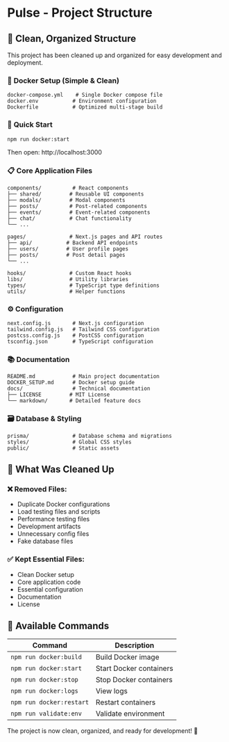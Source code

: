 # Pulse - Project Structure

## 📁 Clean, Organized Structure

This project has been cleaned up and organized for easy development and deployment.

### 🐳 **Docker Setup (Simple & Clean)**

```
docker-compose.yml    # Single Docker compose file
docker.env           # Environment configuration
Dockerfile           # Optimized multi-stage build
```

### 🚀 **Quick Start**

```bash
npm run docker:start
```

Then open: http://localhost:3000

### 📋 **Core Application Files**

```
components/          # React components
├── shared/         # Reusable UI components
├── modals/         # Modal components
├── posts/          # Post-related components
├── events/         # Event-related components
├── chat/           # Chat functionality
└── ...

pages/              # Next.js pages and API routes
├── api/           # Backend API endpoints
├── users/         # User profile pages
├── posts/         # Post detail pages
└── ...

hooks/              # Custom React hooks
libs/               # Utility libraries
types/              # TypeScript type definitions
utils/              # Helper functions
```

### ⚙️ **Configuration**

```
next.config.js       # Next.js configuration
tailwind.config.js   # Tailwind CSS configuration
postcss.config.js    # PostCSS configuration
tsconfig.json        # TypeScript configuration
```

### 📚 **Documentation**

```
README.md            # Main project documentation
DOCKER_SETUP.md      # Docker setup guide
docs/                # Technical documentation
├── LICENSE         # MIT License
└── markdown/       # Detailed feature docs
```

### 🗃️ **Database & Styling**

```
prisma/              # Database schema and migrations
styles/              # Global CSS styles
public/              # Static assets
```

## 🎯 **What Was Cleaned Up**

### ❌ **Removed Files:**

- Duplicate Docker configurations
- Load testing files and scripts
- Performance testing files
- Development artifacts
- Unnecessary config files
- Fake database files

### ✅ **Kept Essential Files:**

- Clean Docker setup
- Core application code
- Essential configuration
- Documentation
- License

## 🚀 **Available Commands**

| Command                  | Description             |
| ------------------------ | ----------------------- |
| `npm run docker:build`   | Build Docker image      |
| `npm run docker:start`   | Start Docker containers |
| `npm run docker:stop`    | Stop Docker containers  |
| `npm run docker:logs`    | View logs               |
| `npm run docker:restart` | Restart containers      |
| `npm run validate:env`   | Validate environment    |

The project is now clean, organized, and ready for development! 🎉
